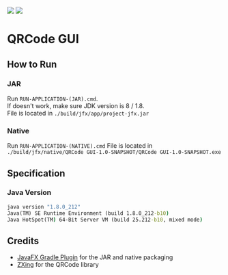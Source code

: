 [![](https://img.shields.io/badge/status-finished-brightgreen)]()
[![](https://img.shields.io/github/last-commit/brandon-julio-t/QRCode-GUI)]()

# QRCode GUI

## How to Run

### JAR

Run `RUN-APPLICATION-(JAR).cmd`.  
If doesn't work, make sure JDK version is 8 / 1.8.  
File is located in `./build/jfx/app/project-jfx.jar`

### Native

Run `RUN-APPLICATION-(NATIVE).cmd`
File is located in `./build/jfx/native/QRCode GUI-1.0-SNAPSHOT/QRCode GUI-1.0-SNAPSHOT.exe`

## Specification

### Java Version

```cmd
java version "1.8.0_212"
Java(TM) SE Runtime Environment (build 1.8.0_212-b10)
Java HotSpot(TM) 64-Bit Server VM (build 25.212-b10, mixed mode)
```

## Credits

-   [JavaFX Gradle Plugin](https://github.com/FibreFoX/javafx-gradle-plugin) for the JAR and native packaging
-   [ZXing](https://github.com/zxing/zxing) for the QRCode library
